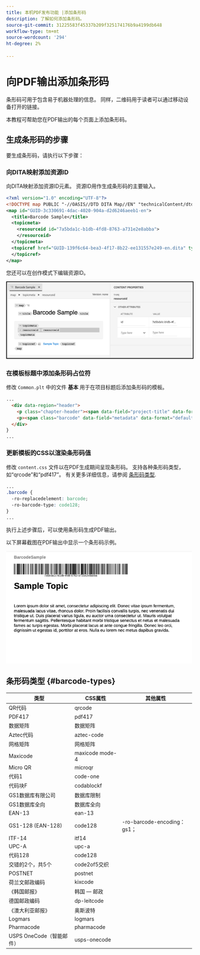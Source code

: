 ```yaml
---
title: 本机PDF发布功能 |添加条形码
description: 了解如何添加条形码。
source-git-commit: 31225583f45337b209f325174176b9a4199db648
workflow-type: tm+mt
source-wordcount: '294'
ht-degree: 2%

---
```


# 向PDF输出添加条形码

条形码可用于包含易于机器处理的信息。 同样，二维码用于读者可以通过移动设备打开的链接。

本教程可帮助您在PDF输出的每个页面上添加条形码。

## 生成条形码的步骤

要生成条形码，请执行以下步骤：

### 向DITA映射添加资源ID

向DITA映射添加资源ID元素。 资源ID用作生成条形码的主要输入。

```xml
<?xml version="1.0" encoding="UTF-8"?>
<!DOCTYPE map PUBLIC "-//OASIS//DTD DITA Map//EN" "technicalContent/dtd/map.dtd">
<map id="GUID-3c330691-4dac-4020-904a-d2d6246aeeb1-en">
  <title>Barcode Sample</title>
  <topicmeta>
    <resourceid id="7a5bda1c-b1db-4fd8-8763-a731e2e8abba">
    </resourceid>
  </topicmeta>
  <topicref href="GUID-139f6c64-bea3-4f17-8b22-ee131557e249-en.dita" type="topic">
  </topicref>
</map>  
```

您还可以在创作模式下编辑资源ID。

<img src="./assets/barcode-map.png" alt="带有条形码的示例输出" width="700" border="2px solid blue">


### 在模板标题中添加条形码占位符

修改 `Common.plt` 中的文件 **基本** 用于在项目标题后添加条形码的模板。

```html
...
  <div data-region="header">
    <p class="chapter-header"><span data-field="project-title" data-format="default">Project Title</span> </p>
    <p><span class="barcode" data-field="metadata" data-format="default" data-subtype="//resourceid/@id">Resource ID (barcode)</span></p>
  </div>
} 
...
```


### 更新模板的CSS以渲染条形码值

修改 `content.css` 文件以在PDF生成期间呈现条形码。 支持各种条形码类型，如“qrcode”和“pdf417”。  有关更多详细信息，请参阅 [条形码类型](#barcode-types).



```css
...
.barcode {
  -ro-replacedelement: barcode;
  -ro-barcode-type: code128;
}
...
```

执行上述步骤后，可以使用条形码生成PDF输出。

以下屏幕截图在PDF输出中显示一个条形码示例。

<img src="./assets/barcode-output-sample.png" alt="带有条形码的示例输出" width="700">


## 条形码类型 {#barcode-types}

| 类型 | CSS属性 | 其他属性 |
| ------------------------------- | ----------------------- | -------------------------- |
| QR代码 | qrcode |                            |
| PDF417 | pdf417 |                            |
| 数据矩阵 | 数据矩阵 |                            |
| Aztec代码 | aztec-code |                            |
| 网格矩阵 | 网格矩阵 |                            |
| Maxicode | maxicode mode-4 |                            |
| Micro QR | microqr |                            |
| 代码1 | code-one |                            |
| 代码块F | codablockf |                            |
| GS1数据库有限公司 | 数据库限制 |                            |
| GS1数据库全向 | 数据库全向 |                            |
| EAN-13 | ean-13 |                            |
| GS1-128 (EAN-128) | code128 | -ro-barcode-encoding： gs1； |
| ITF-14 | itf14 |                            |
| UPC-A | upc-a |                            |
| 代码128 | code128 |                            |
| 交错的2个，共5个 | code2of5交织 |                            |
| POSTNET | postnet |                            |
| 荷兰文邮政编码 | kixcode |                            |
| 《韩国邮报》 | 韩国 — 邮政 |                            |
| 德国邮政编码 | dp-leitcode |                            |
| 《澳大利亚邮报》 | 奥斯波特 |                            |
| Logmars | logmars |                            |
| Pharmacode | pharmacode |                            |
| USPS OneCode（智能邮件） | usps-onecode |                            |


